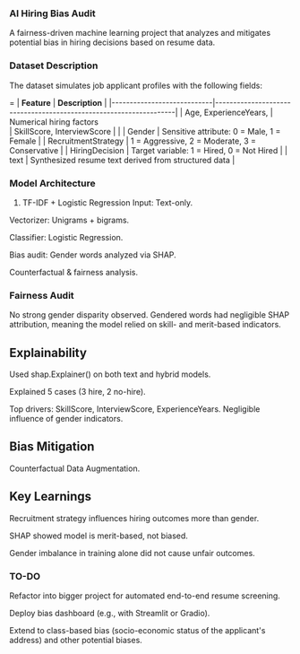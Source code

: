 ### AI Hiring Bias Audit
A fairness-driven machine learning project that analyzes and mitigates potential bias in hiring decisions based on resume data.

### Dataset Description
The dataset simulates job applicant profiles with the following fields:

=
| **Feature**                | **Description**                                                   |
|----------------------------|-------------------------------------------------------------------|
| Age, ExperienceYears,      | Numerical hiring factors   
|  SkillScore, InterviewScore |                                                                   |
| Gender                     | Sensitive attribute: 0 = Male, 1 = Female                         |
| RecruitmentStrategy        | 1 = Aggressive, 2 = Moderate, 3 = Conservative                    |
| HiringDecision             | Target variable: 1 = Hired, 0 = Not Hired                         |
| text                       | Synthesized resume text derived from structured data              |


### Model Architecture

1. TF-IDF + Logistic Regression
Input: Text-only.

Vectorizer: Unigrams + bigrams.

Classifier: Logistic Regression.

Bias audit: Gender words analyzed via SHAP.

Counterfactual & fairness analysis.

### Fairness Audit
No strong gender disparity observed. Gendered words had negligible SHAP attribution, meaning the model relied on skill- and merit-based indicators.

## Explainability
Used shap.Explainer() on both text and hybrid models. 

Explained 5 cases (3 hire, 2 no-hire). 

Top drivers: SkillScore, InterviewScore, ExperienceYears. Negligible influence of gender indicators. 

## Bias Mitigation
Counterfactual Data Augmentation.

## Key Learnings
Recruitment strategy influences hiring outcomes more than gender.

SHAP showed model is merit-based, not biased.

Gender imbalance in training alone did not cause unfair outcomes.


### TO-DO
Refactor into bigger project for automated end-to-end resume screening. 

Deploy bias dashboard (e.g., with Streamlit or Gradio).

Extend to class-based bias (socio-economic status of the applicant's address) and other potential biases. 

